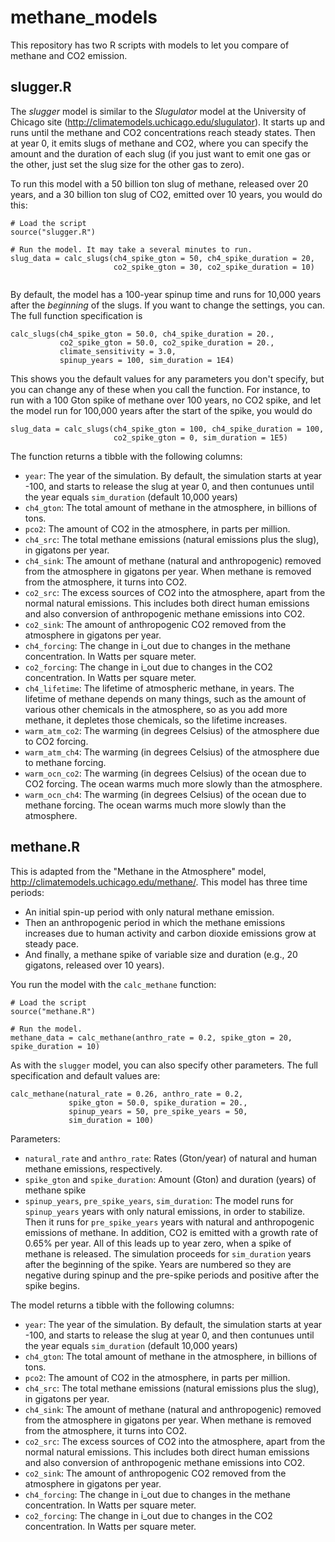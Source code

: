 # methane_models

This repository has two R scripts with models to let you compare of methane and CO2 emission.

## slugger.R

The _slugger_ model is similar to the _Slugulator_ model at the University of Chicago site (<http://climatemodels.uchicago.edu/slugulator>).
It starts up and runs until the methane and CO2 concentrations reach steady states. Then at year 0, it emits slugs of methane and CO2,
where you can specify the amount and the duration of each slug (if you just want to emit one gas or the other, just set the slug size
for the other gas to zero).

To run this model with a 50 billion ton slug of methane, released over 20 years, and a 30 billion ton slug of CO2, emitted over 10 years,
you would do this:
```
# Load the script
source("slugger.R")

# Run the model. It may take a several minutes to run.
slug_data = calc_slugs(ch4_spike_gton = 50, ch4_spike_duration = 20, 
                       co2_spike_gton = 30, co2_spike_duration = 10)
                       
```
By default, the model has a 100-year spinup time and runs for 10,000 years after the _beginning_ of the slugs.
If you want to change the settings, you can. The full function specification is
```
calc_slugs(ch4_spike_gton = 50.0, ch4_spike_duration = 20.,
           co2_spike_gton = 50.0, co2_spike_duration = 20.,
           climate_sensitivity = 3.0,
           spinup_years = 100, sim_duration = 1E4)
```
This shows you the default values for any parameters you don't specify, but you can change any of these when you call the function.
For instance, to run with a 100 Gton spike of methane over 100 years, no CO2 spike, and let the model run for 100,000 years after 
the start of the spike, you would do
```
slug_data = calc_slugs(ch4_spike_gton = 100, ch4_spike_duration = 100, 
                       co2_spike_gton = 0, sim_duration = 1E5)
```
The function returns a tibble with the following columns:
* `year`: The year of the simulation. By default, the simulation starts at year -100, and starts to release the slug at year 0, 
  and then contunues until the year equals `sim_duration` (default 10,000 years)
* `ch4_gton`: The total amount of methane in the atmosphere, in billions of tons.
* `pco2`: The amount of CO2 in the atmosphere, in parts per million.
* `ch4_src`: The total methane emissions (natural emissions plus the slug), in gigatons per year.
* `ch4_sink`: The amount of methane (natural and anthropogenic) removed from the atmosphere in gigatons per year.
  When methane is removed from the atmosphere, it turns into CO2.
* `co2_src`: The excess sources of CO2 into the atmosphere, apart from the normal natural emissions. This includes both direct human
  emissions and also conversion of anthropogenic methane emissions into CO2.
* `co2_sink`: The amount of anthropogenic CO2 removed from the atmosphere in gigatons per year.
* `ch4_forcing`: The change in i_out due to changes in the methane concentration. In Watts per square meter.
* `co2_forcing`: The change in i_out due to changes in the CO2 concentration. In Watts per square meter.
* `ch4_lifetime`: The lifetime of atmospheric methane, in years. The lifetime of methane depends on many things, such as the
  amount of various other chemicals in the atmosphere, so as you add more methane, it depletes those chemicals, so the 
  lifetime increases.
* `warm_atm_co2`: The warming (in degrees Celsius) of the atmosphere due to CO2 forcing.
* `warm_atm_ch4`: The warming (in degrees Celsius) of the atmosphere due to methane forcing.
* `warm_ocn_co2`: The warming (in degrees Celsius) of the ocean due to CO2 forcing. 
  The ocean warms much more slowly than the atmosphere.
* `warm_ocn_ch4`: The warming (in degrees Celsius) of the ocean due to methane forcing. 
  The ocean warms much more slowly than the atmosphere.
  
## methane.R

This is adapted from the "Methane in the Atmosphere" model, <http://climatemodels.uchicago.edu/methane/>. This model has three time periods: 
* An initial spin-up period with only natural methane emission. 
* Then an anthropogenic period in which the methane emissions increases due to human activity and carbon dioxide emissions grow at 
  steady pace.
* And finally, a methane spike of variable size and duration (e.g., 20 gigatons, released over 10 years).

You run the model with the `calc_methane` function:
```
# Load the script
source("methane.R")

# Run the model.
methane_data = calc_methane(anthro_rate = 0.2, spike_gton = 20, spike_duration = 10)
```
As with the `slugger` model, you can also specify other parameters. The full specification and default values are:
```
calc_methane(natural_rate = 0.26, anthro_rate = 0.2,
             spike_gton = 50.0, spike_duration = 20.,
             spinup_years = 50, pre_spike_years = 50,
             sim_duration = 100)
```
Parameters: 
* `natural_rate` and `anthro_rate`: Rates (Gton/year) of natural and human methane emissions, respectively.
* `spike_gton` and `spike_duration`: Amount (Gton) and duration (years) of methane spike
* `spinup_years`, `pre_spike_years`, `sim_duration`: The model runs for `spinup_years` years with only natural emissions,
  in order to stabilize. Then it runs for `pre_spike_years` years with natural and anthropogenic emissions of methane.
  In addition, CO2 is emitted with a growth rate of 0.65% per year. All of this leads up to year zero, when a spike
  of methane is released. The simulation proceeds for `sim_duration` years after the beginning of the spike.
  Years are numbered so they are negative during spinup and the pre-spike periods and positive after the spike begins.

The model returns a tibble with the following columns:
* `year`: The year of the simulation. By default, the simulation starts at year -100, and starts to release the slug at year 0, 
  and then contunues until the year equals `sim_duration` (default 10,000 years)
* `ch4_gton`: The total amount of methane in the atmosphere, in billions of tons.
* `pco2`: The amount of CO2 in the atmosphere, in parts per million.
* `ch4_src`: The total methane emissions (natural emissions plus the slug), in gigatons per year.
* `ch4_sink`: The amount of methane (natural and anthropogenic) removed from the atmosphere in gigatons per year.
  When methane is removed from the atmosphere, it turns into CO2.
* `co2_src`: The excess sources of CO2 into the atmosphere, apart from the normal natural emissions. This includes both direct human
  emissions and also conversion of anthropogenic methane emissions into CO2.
* `co2_sink`: The amount of anthropogenic CO2 removed from the atmosphere in gigatons per year.
* `ch4_forcing`: The change in i_out due to changes in the methane concentration. In Watts per square meter.
* `co2_forcing`: The change in i_out due to changes in the CO2 concentration. In Watts per square meter.
